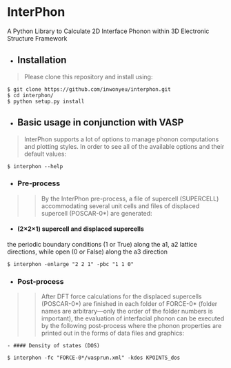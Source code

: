 # InterPhon

A Python Library to Calculate 2D Interface Phonon within 3D Electronic Structure Framework

- ## Installation

> Please clone this repository and install using:

```
$ git clone https://github.com/inwonyeu/interphon.git
$ cd interphon/
$ python setup.py install
```

- ## Basic usage in conjunction with VASP

> InterPhon supports a lot of options to manage phonon computations and plotting styles. 
> In order to see all of the available options and their default values:

```
$ interphon --help
```

  - ### Pre-process

>> By the InterPhon pre-process, a file of supercell (SUPERCELL) accommodating several unit cells and files of displaced supercell (POSCAR-0*) are generated:

  - #### (2×2×1) supercell and displaced supercells 
  the periodic boundary conditions (1 or True) along the a1, a2 lattice directions, while open (0 or False) along the a3 direction

```
$ interphon -enlarge "2 2 1" -pbc "1 1 0"
```

  - ### Post-process

>> After DFT force calculations for the displaced supercells (POSCAR-0*) are finished 
>> in each folder of FORCE-0* (folder names are arbitrary—only the order of the folder numbers is important), 
>> the evaluation of interfacial phonon can be executed by the following post-process 
>> where the phonon properties are printed out in the forms of data files and graphics:

    - #### Density of states (DOS)
```
$ interphon -fc "FORCE-0*/vasprun.xml" -kdos KPOINTS_dos
```
